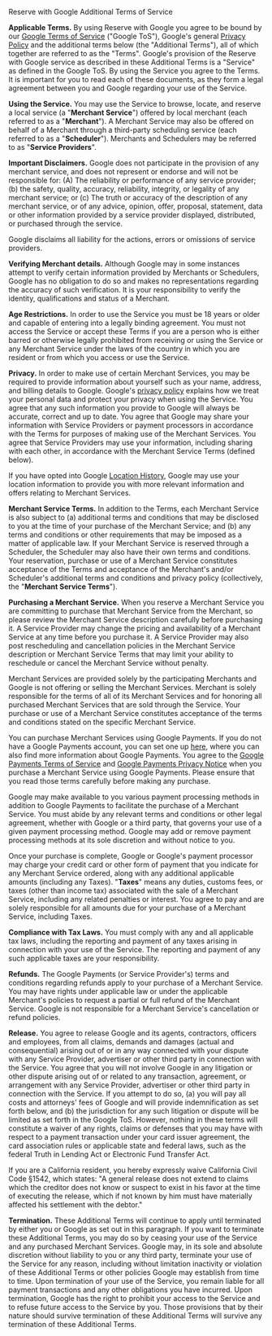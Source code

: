 Reserve with Google Additional Terms of Service

**Applicable Terms.** By using Reserve with Google you agree to be bound by our [Google Terms of Service](https://www.google.com/url?q=http://www.google.com/accounts/TOS&sa=D&ust=1481323482379000&usg=AFQjCNE4HvURZtmhaQ-l8RiR9s0wJlTkaw) ("Google ToS"), Google's general [Privacy Policy](https://www.google.com/url?q=http://www.google.com/intl/en/policies/privacy/&sa=D&ust=1481323482380000&usg=AFQjCNErF9JLA7vFeb656m_wkdx1SemOhw) and the additional terms below (the "Additional Terms"), all of which together are referred to as the "Terms". Google's provision of the Reserve with Google service as described in these Additional Terms is a "Service" as defined in the Google ToS. By using the Service you agree to the Terms. It is important for you to read each of these documents, as they form a legal agreement between you and Google regarding your use of the Service.

**Using the Service.** You may use the Service to browse, locate, and reserve a local service (a "**Merchant Service**") offered by local merchant (each referred to as a "**Merchant**"). A Merchant Service may also be offered on behalf of a Merchant through a third-party scheduling service (each referred to as a "**Scheduler**"). Merchants and Schedulers may be referred to as "**Service Providers**".

**Important Disclaimers.** Google does not participate in the provision of any merchant service, and does not represent or endorse and will not be responsible for: (A) The reliability or performance of any service provider; (b) the safety, quality, accuracy, reliability, integrity, or legality of any merchant service; or (c) The truth or accuracy of the description of any merchant service, or of any advice, opinion, offer, proposal, statement, data or other information provided by a service provider displayed, distributed, or purchased through the service.

Google disclaims all liability for the actions, errors or omissions of service providers.

**Verifying Merchant details.** Although Google may in some instances attempt to verify certain information provided by Merchants or Schedulers, Google has no obligation to do so and makes no representations regarding the accuracy of such verification. It is your responsibility to verify the identity, qualifications and status of a Merchant.

**Age Restrictions.** In order to use the Service you must be 18 years or older and capable of entering into a legally binding agreement. You must not access the Service or accept these Terms if you are a person who is either barred or otherwise legally prohibited from receiving or using the Service or any Merchant Service under the laws of the country in which you are resident or from which you access or use the Service.

**Privacy.** In order to make use of certain Merchant Services, you may be required to provide information about yourself such as your name, address, and billing details to Google. Google's [privacy policy](https://www.google.com/url?q=http://www.google.com/intl/en/policies/privacy/&sa=D&ust=1481323482387000&usg=AFQjCNFLDfktXFSH2hgx-xum2eawEFnCvg) explains how we treat your personal data and protect your privacy when using the Service. You agree that any such information you provide to Google will always be accurate, correct and up to date. You agree that Google may share your information with Service Providers or payment processors in accordance with the Terms for purposes of making use of the Merchant Services. You agree that Service Providers may use your information, including sharing with each other, in accordance with the Merchant Service Terms (defined below).

If you have opted into Google [Location History](https://support.google.com/accounts/answer/3118687), Google may use your location information to provide you with more relevant information and offers relating to Merchant Services.

**Merchant Service Terms.** In addition to the Terms, each Merchant Service is also subject to (a) additional terms and conditions that may be disclosed to you at the time of your purchase of the Merchant Service; and (b) any terms and conditions or other requirements that may be imposed as a matter of applicable law. If your Merchant Service is reserved through a Scheduler, the Scheduler may also have their own terms and conditions. Your reservation, purchase or use of a Merchant Service constitutes acceptance of the Terms and acceptance of the Merchant's and/or Scheduler's additional terms and conditions and privacy policy (collectively, the "**Merchant Service Terms**").

**Purchasing a Merchant Service.** When you reserve a Merchant Service you are committing to purchase that Merchant Service from the Merchant, so please review the Merchant Service description carefully before purchasing it. A Service Provider may change the pricing and availability of a Merchant Service at any time before you purchase it. A Service Provider may also post rescheduling and cancellation policies in the Merchant Service description or Merchant Service Terms that may limit your ability to reschedule or cancel the Merchant Service without penalty.

Merchant Services are provided solely by the participating Merchants and Google is not offering or selling the Merchant Services. Merchant is solely responsible for the terms of all of its Merchant Services and for honoring all purchased Merchant Services that are sold through the Service. Your purchase or use of a Merchant Service constitutes acceptance of the terms and conditions stated on the specific Merchant Service.

You can purchase Merchant Services using Google Payments. If you do not have a Google Payments account, you can set one up [here](https://payments.google.com/), where you can also find more information about Google Payments. You agree to the [Google Payments Terms of Service](https://payments.google.com/payments/apis-secure/get_legal_document?ldo=0&ldt=buyertos&ldl=en-US&ldr=RO) and [Google Payments Privacy Notice](https://payments.google.com/payments/apis-secure/get_legal_document?ldo=0&ldt=privacynotice&ldl=en-US&ldr=RO) when you purchase a Merchant Service using Google Payments. Please ensure that you read those terms carefully before making any purchase.

Google may make available to you various payment processing methods in addition to Google Payments to facilitate the purchase of a Merchant Service. You must abide by any relevant terms and conditions or other legal agreement, whether with Google or a third party, that governs your use of a given payment processing method. Google may add or remove payment processing methods at its sole discretion and without notice to you.

Once your purchase is complete, Google or Google's payment processor may charge your credit card or other form of payment that you indicate for any Merchant Service ordered, along with any additional applicable amounts (including any Taxes). "**Taxes**" means any duties, customs fees, or taxes (other than income tax) associated with the sale of a Merchant Service, including any related penalties or interest. You agree to pay and are solely responsible for all amounts due for your purchase of a Merchant Service, including Taxes.

**Compliance with Tax Laws.** You must comply with any and all applicable tax laws, including the reporting and payment of any taxes arising in connection with your use of the Service. The reporting and payment of any such applicable taxes are your responsibility.

**Refunds.** The Google Payments (or Service Provider's) terms and conditions regarding refunds apply to your purchase of a Merchant Service. You may have rights under applicable law or under the applicable Merchant's policies to request a partial or full refund of the Merchant Service. Google is not responsible for a Merchant Service's cancellation or refund policies.

**Release.** You agree to release Google and its agents, contractors, officers and employees, from all claims, demands and damages (actual and consequential) arising out of or in any way connected with your dispute with any Service Provider, advertiser or other third party in connection with the Service. You agree that you will not involve Google in any litigation or other dispute arising out of or related to any transaction, agreement, or arrangement with any Service Provider, advertiser or other third party in connection with the Service. If you attempt to do so, (a) you will pay all costs and attorneys' fees of Google and will provide indemnification as set forth below, and (b) the jurisdiction for any such litigation or dispute will be limited as set forth in the Google ToS. However, nothing in these terms will constitute a waiver of any rights, claims or defenses that you may have with respect to a payment transaction under your card issuer agreement, the card association rules or applicable state and federal laws, such as the federal Truth in Lending Act or Electronic Fund Transfer Act.

If you are a California resident, you hereby expressly waive California Civil Code §1542, which states: "A general release does not extend to claims which the creditor does not know or suspect to exist in his favor at the time of executing the release, which if not known by him must have materially affected his settlement with the debtor."

**Termination.** These Additional Terms will continue to apply until terminated by either you or Google as set out in this paragraph. If you want to terminate these Additional Terms, you may do so by ceasing your use of the Service and any purchased Merchant Services. Google may, in its sole and absolute discretion without liability to you or any third party, terminate your use of the Service for any reason, including without limitation inactivity or violation of these Additional Terms or other policies Google may establish from time to time. Upon termination of your use of the Service, you remain liable for all payment transactions and any other obligations you have incurred. Upon termination, Google has the right to prohibit your access to the Service and to refuse future access to the Service by you. Those provisions that by their nature should survive termination of these Additional Terms will survive any termination of these Additional Terms.